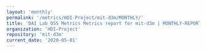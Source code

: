 ```yaml
---
layout: 'monthly'
permalink: '/metrics/HDI-Project/mit-d3m/MONTHLY/'
title: 'DAI Lab OSS Metrics Metrics report for mit-d3m | MONTHLY-REPORT-2020-05-01'
organization: 'HDI-Project'
repository: 'mit-d3m'
current_date: '2020-05-01'
---
```

